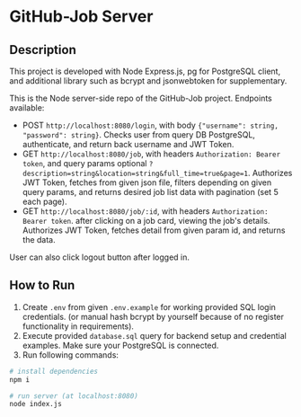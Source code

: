 # GitHub-Job Server

## Description

This project is developed with Node Express.js, pg for PostgreSQL client, and additional library such as bcrypt and jsonwebtoken for supplementary.

This is the Node server-side repo of the GitHub-Job project. Endpoints available:

- POST `http://localhost:8080/login`, with body `{"username": string, "password": string}`. Checks user from query DB PostgreSQL, authenticate, and return back username and JWT Token.
- GET `http://localhost:8080/job`, with headers `Authorization: Bearer token`, and query params optional `?description=string&location=string&full_time=true&page=1`. Authorizes JWT Token, fetches from given json file, filters depending on given query params, and returns desired job list data with pagination (set 5 each page).
- GET `http://localhost:8080/job/:id`, with headers `Authorization: Bearer token`. after clicking on a job card, viewing the job's details. Authorizes JWT Token, fetches detail from given param id, and returns the data.

User can also click logout button after logged in.

## How to Run

1. Create `.env` from given `.env.example` for working provided SQL login credentials. (or manual hash bcrypt by yourself because of no register functionality in requirements).
2. Execute provided `database.sql` query for backend setup and credential examples. Make sure your PostgreSQL is connected.
3. Run following commands:

```bash
# install dependencies
npm i

# run server (at localhost:8080)
node index.js
```
